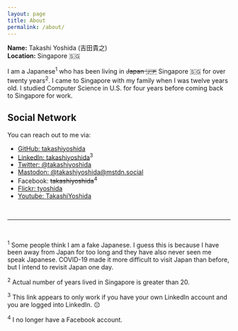 ```yaml
---
layout: page
title: About
permalink: /about/
---
```


**Name:** Takashi Yoshida (吉田貴之) <br />
**Location:** Singapore 🇸🇬


I am a Japanese<sup>1</sup> who has been living in ~~Japan 🇯🇵~~ Singapore 🇸🇬 for over twenty years<sup>2</sup>. I came to Singapore with my family when I was twelve years old. I studied Computer Science in U.S. for four years before coming back to Singapore for work.


## Social Network

You can reach out to me via:
- [GitHub: takashiyoshida](https://github.com/takashiyoshida)
- [LinkedIn: takashiyoshida](https://sg.linkedin.com/in/takashiyoshida)<sup>3</sup>
- [Twitter: @takashiyoshida](https://twitter.com/takashiyoshida)
- [Mastodon: @takashiyoshida@mstdn.social](https://mstdn.social/@takashiyoshida)
- Facebook: ~~takashiyoshida~~<sup>4</sup>
- [Flickr: tyoshida](https://www.flickr.com/photos/tyoshida/)
- [Youtube: TakashiYoshida](https://www.youtube.com/@TakashiYoshida)

<br />

---

<br />

<sup>1</sup> Some people think I am a fake Japanese. I guess this is because I have been away from Japan for too long and they have also never seen me speak Japanese. COVID-19 made it more difficult to visit Japan than before, but I intend to revisit Japan one day.

<sup>2</sup> Actual number of years lived in Singapore is greater than 20.

<sup>3</sup> This link appears to only work if you have your own LinkedIn account and you are logged into LinkedIn. 😔

<sup>4</sup> I no longer have a Facebook account.
